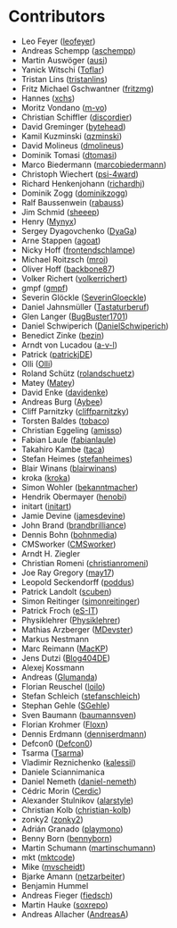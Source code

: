# Contributors

 * Leo Feyer ([leofeyer](https://github.com/leofeyer))
 * Andreas Schempp ([aschempp](https://github.com/aschempp))
 * Martin Auswöger ([ausi](https://github.com/ausi))
 * Yanick Witschi ([Toflar](https://github.com/Toflar))
 * Tristan Lins ([tristanlins](https://github.com/tristanlins))
 * Fritz Michael Gschwantner ([fritzmg](https://github.com/fritzmg))
 * Hannes ([xchs](https://github.com/xchs))
 * Moritz Vondano ([m-vo](https://github.com/m-vo))
 * Christian Schiffler ([discordier](https://github.com/discordier))
 * David Greminger ([bytehead](https://github.com/bytehead))
 * Kamil Kuzminski ([qzminski](https://github.com/qzminski))
 * David Molineus ([dmolineus](https://github.com/dmolineus))
 * Dominik Tomasi ([dtomasi](https://github.com/dtomasi))
 * Marco Biedermann ([marcobiedermann](https://github.com/marcobiedermann))
 * Christoph Wiechert ([psi-4ward](https://github.com/psi-4ward))
 * Richard Henkenjohann ([richardhj](https://github.com/richardhj))
 * Dominik Zogg ([dominikzogg](https://github.com/dominikzogg))
 * Ralf Baussenwein ([rabauss](https://github.com/rabauss))
 * Jim Schmid ([sheeep](https://github.com/sheeep))
 * Henry ([Mynyx](https://github.com/Mynyx))
 * Sergey Dyagovchenko ([DyaGa](https://github.com/DyaGa))
 * Arne Stappen ([agoat](https://github.com/agoat))
 * Nicky Hoff ([frontendschlampe](https://github.com/frontendschlampe))
 * Michael Roitzsch ([mroi](https://github.com/mroi))
 * Oliver Hoff ([backbone87](https://github.com/backbone87))
 * Volker Richert ([volkerrichert](https://github.com/volkerrichert))
 * gmpf ([gmpf](https://github.com/gmpf))
 * Severin Glöckle ([SeverinGloeckle](https://github.com/SeverinGloeckle))
 * Daniel Jahnsmüller ([Tastaturberuf](https://github.com/Tastaturberuf))
 * Glen Langer ([BugBuster1701](https://github.com/BugBuster1701))
 * Daniel Schwiperich ([DanielSchwiperich](https://github.com/DanielSchwiperich))
 * Benedict Zinke ([bezin](https://github.com/bezin))
 * Arndt von Lucadou ([a-v-l](https://github.com/a-v-l))
 * Patrick ([patrickjDE](https://github.com/patrickjDE))
 * Olli ([Olli](https://github.com/Olli))
 * Roland Schütz ([rolandschuetz](https://github.com/rolandschuetz))
 * Matey ([Matey](https://github.com/Matey))
 * David Enke ([davidenke](https://github.com/davidenke))
 * Andreas Burg ([Aybee](https://github.com/Aybee))
 * Cliff Parnitzky ([cliffparnitzky](https://github.com/cliffparnitzky))
 * Torsten Baldes ([tobaco](https://github.com/tobaco))
 * Christian Eggeling ([amisso](https://github.com/amisso))
 * Fabian Laule ([fabianlaule](https://github.com/fabianlaule))
 * Takahiro Kambe ([taca](https://github.com/taca))
 * Stefan Heimes ([stefanheimes](https://github.com/stefanheimes))
 * Blair Winans ([blairwinans](https://github.com/blairwinans))
 * kroka ([kroka](https://github.com/kroka))
 * Simon Wohler ([bekanntmacher](https://github.com/bekanntmacher))
 * Hendrik Obermayer ([henobi](https://github.com/henobi))
 * initart ([initart](https://github.com/initart))
 * Jamie Devine ([jamesdevine](https://github.com/jamesdevine))
 * John Brand ([brandbrilliance](https://github.com/brandbrilliance))
 * Dennis Bohn ([bohnmedia](https://github.com/bohnmedia))
 * CMSworker ([CMSworker](https://github.com/CMSworker))
 * Arndt H. Ziegler
 * Christian Romeni ([christianromeni](https://github.com/christianromeni))
 * Joe Ray Gregory ([may17](https://github.com/may17))
 * Leopold Seckendorff ([poddus](https://github.com/poddus))
 * Patrick Landolt ([scuben](https://github.com/scuben))
 * Simon Reitinger ([simonreitinger](https://github.com/simonreitinger))
 * Patrick Froch ([eS-IT](https://github.com/eS-IT))
 * Physiklehrer ([Physiklehrer](https://github.com/Physiklehrer))
 * Mathias Arzberger ([MDevster](https://github.com/MDevster))
 * Markus Nestmann
 * Marc Reimann ([MacKP](https://github.com/MacKP))
 * Jens Dutzi ([Blog404DE](https://github.com/Blog404DE))
 * Alexej Kossmann
 * Andreas ([Glumanda](https://github.com/Glumanda))
 * Florian Reuschel ([loilo](https://github.com/loilo))
 * Stefan Schleich ([stefanschleich](https://github.com/stefanschleich))
 * Stephan Gehle ([SGehle](https://github.com/SGehle))
 * Sven Baumann ([baumannsven](https://github.com/baumannsven))
 * Florian Krohmer ([Floxn](https://github.com/Floxn))
 * Dennis Erdmann ([denniserdmann](https://github.com/denniserdmann))
 * Defcon0 ([Defcon0](https://github.com/Defcon0))
 * Tsarma ([Tsarma](https://github.com/Tsarma))
 * Vladimir Reznichenko ([kalessil](https://github.com/kalessil))
 * Daniele Sciannimanica
 * Daniel Nemeth ([daniel-nemeth](https://github.com/daniel-nemeth))
 * Cédric Morin ([Cerdic](https://github.com/Cerdic))
 * Alexander Stulnikov ([alarstyle](https://github.com/alarstyle))
 * Christian Kolb ([christian-kolb](https://github.com/christian-kolb))
 * zonky2 ([zonky2](https://github.com/zonky2))
 * Adrián Granado ([playmono](https://github.com/playmono))
 * Benny Born ([bennyborn](https://github.com/bennyborn))
 * Martin Schumann ([martinschumann](https://github.com/martinschumann))
 * mkt ([mktcode](https://github.com/mktcode))
 * Mike ([mvscheidt](https://github.com/mvscheidt))
 * Bjarke Amann ([netzarbeiter](https://github.com/netzarbeiter))
 * Benjamin Hummel
 * Andreas Fieger ([fiedsch](https://github.com/fiedsch))
 * Martin Hauke ([soxrepo](https://github.com/soxrepo))
 * Andreas Allacher ([AndreasA](https://github.com/AndreasA))
